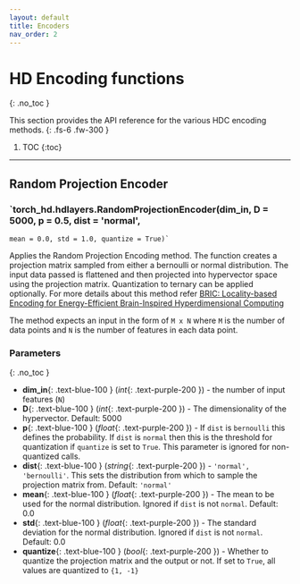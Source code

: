 ```yaml
---
layout: default
title: Encoders
nav_order: 2
---
```


# HD Encoding functions
{: .no_toc }

This section provides the API reference for the various HDC encoding methods.
{: .fs-6 .fw-300 }

1. TOC
{:toc}

---

## Random Projection Encoder

<div class="code-example" markdown=1>

### `torch_hd.hdlayers.RandomProjectionEncoder(dim_in, D = 5000, p = 0.5, dist = 'normal',
	mean = 0.0, std = 1.0, quantize = True)`


Applies the Random Projection Encoding method. The function creates a projection matrix
sampled from either a bernoulli or normal distribution. The input data passed is flattened
and then projected into hypervector space using the projection matrix. Quantization to
ternary can be applied optionally.
For more details about this method refer [BRIC: Locality-based Encoding for Energy-Efficient Brain-Inspired Hyperdimensional Computing](https://acsweb.ucsd.edu/~j1morris/documents/DAC2019_JusitnMorris_Final.pdf)

The method expects an input in the form of `M x N` where `M` is the number of data points
and `N` is the number of features in each data point.


### Parameters
{: .no_toc }
- **dim_in**{: .text-blue-100 } (*int*{: .text-purple-200 }) - the number of input features (`N`)
- **D**{: .text-blue-100 } (*int*{: .text-purple-200 }) - The dimensionality of the hypervector. Default: 5000
- **p**{: .text-blue-100 } (*float*{: .text-purple-200 }) - If `dist` is `bernoulli` this defines the probability. If `dist` is `normal` then this is the threshold for quantization if `quantize` is set to `True`. This parameter is ignored for non-quantized calls.
- **dist**{: .text-blue-100 } (*string*{: .text-purple-200 }) - `'normal', 'bernoulli'`. This sets the distribution from which to sample the projection matrix from. Default: `'normal'`
- **mean**{: .text-blue-100 } (*float*{: .text-purple-200 }) - The mean to be used for the normal distribution. Ignored if `dist` is not `normal`. Default: 0.0
- **std**{: .text-blue-100 } (*float*{: .text-purple-200 }) - The standard deviation for the normal distribution. Ignored if `dist` is not `normal`. Default: 0.0
- **quantize**{: .text-blue-100 } (*bool*{: .text-purple-200 }) - Whether to quantize the projection matrix and the output or not. If set to `True`, all values are quantized to `{1, -1}`



